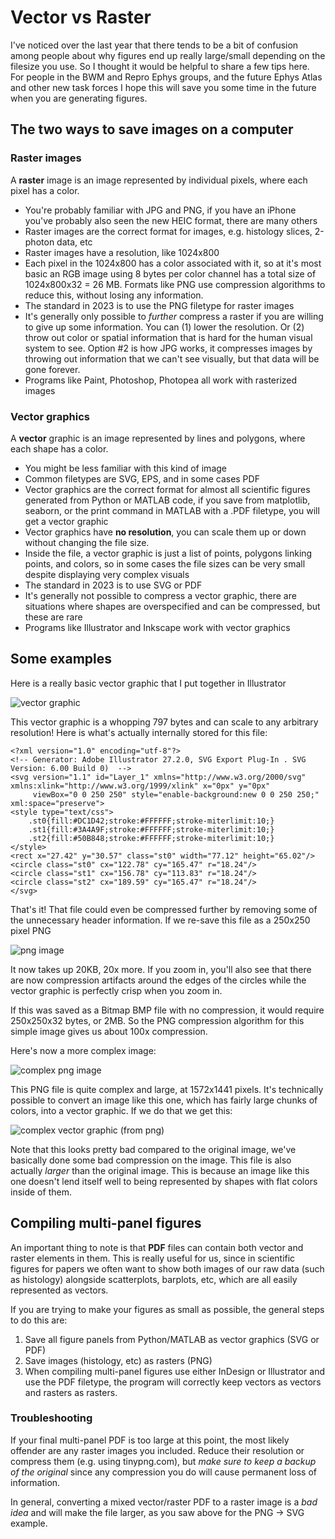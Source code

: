 # Vector vs Raster

I've noticed over the last year that there tends to be a bit of confusion among people about why figures end up really large/small depending on the filesize you use. So I thought it would be helpful to share a few tips here. For people in the BWM and Repro Ephys groups, and the future Ephys Atlas and other new task forces I hope this will save you some time in the future when you are generating figures.

## The two ways to save images on a computer

### Raster images

A **raster** image is an image represented by individual pixels, where each pixel has a color.

- You're probably familiar with JPG and PNG, if you have an iPhone you've probably also seen the new HEIC format, there are many others
- Raster images are the correct format for images, e.g. histology slices, 2-photon data, etc
- Raster images have a resolution, like 1024x800
- Each pixel in the 1024x800 has a color associated with it, so at it's most basic an RGB image using 8 bytes per color channel has a total size of 1024x800x32 = 26 MB. Formats like PNG use compression algorithms to reduce this, without losing any information.
- The standard in 2023 is to use the PNG filetype for raster images
- It's generally only possible to *further* compress a raster if you are willing to give up some information. You can (1) lower the resolution. Or (2) throw out color or spatial information that is hard for the human visual system to see. Option #2 is how JPG works, it compresses images by throwing out information that we can't see visually, but that data will be gone forever.
- Programs like Paint, Photoshop, Photopea all work with rasterized images

### Vector graphics

A **vector** graphic is an image represented by lines and polygons, where each shape has a color.

- You might be less familiar with this kind of image
- Common filetypes are SVG, EPS, and in some cases PDF
- Vector graphics are the correct format for almost all scientific figures generated from Python or MATLAB code, if you save from matplotlib, seaborn, or the print command in MATLAB with a .PDF filetype, you will get a vector graphic
- Vector graphics have **no resolution**, you can scale them up or down without changing the file size.
- Inside the file, a vector graphic is just a list of points, polygons linking points, and colors, so in some cases the file sizes can be very small despite displaying very complex visuals
- The standard in 2023 is to use SVG or PDF
- It's generally not possible to compress a vector graphic, there are situations where shapes are overspecified and can be compressed, but these are rare
- Programs like Illustrator and Inkscape work with vector graphics

## Some examples

Here is a really basic vector graphic that I put together in Illustrator

![vector graphic](./basic_vector.svg "Basic Vector as SVG")

This vector graphic is a whopping 797 bytes and can scale to any arbitrary resolution! Here is what's actually internally stored for this file:

```
<?xml version="1.0" encoding="utf-8"?>
<!-- Generator: Adobe Illustrator 27.2.0, SVG Export Plug-In . SVG Version: 6.00 Build 0)  -->
<svg version="1.1" id="Layer_1" xmlns="http://www.w3.org/2000/svg" xmlns:xlink="http://www.w3.org/1999/xlink" x="0px" y="0px"
	 viewBox="0 0 250 250" style="enable-background:new 0 0 250 250;" xml:space="preserve">
<style type="text/css">
	.st0{fill:#DC1D42;stroke:#FFFFFF;stroke-miterlimit:10;}
	.st1{fill:#3A4A9F;stroke:#FFFFFF;stroke-miterlimit:10;}
	.st2{fill:#50B848;stroke:#FFFFFF;stroke-miterlimit:10;}
</style>
<rect x="27.42" y="30.57" class="st0" width="77.12" height="65.02"/>
<circle class="st0" cx="122.78" cy="165.47" r="18.24"/>
<circle class="st1" cx="156.78" cy="113.83" r="18.24"/>
<circle class="st2" cx="189.59" cy="165.47" r="18.24"/>
</svg>
```

That's it! That file could even be compressed further by removing some of the unnecessary header information. If we re-save this file as a 250x250 pixel PNG

![png image](./basic_vector.png "Basic Vector as PNG")

It now takes up 20KB, 20x more. If you zoom in, you'll also see that there are now compression artifacts around the edges of the circles while the vector graphic is perfectly crisp when you zoom in.

If this was saved as a Bitmap BMP file with no compression, it would require 250x250x32 bytes, or 2MB. So the PNG compression algorithm for this simple image gives us about 100x compression.

Here's now a more complex image:

![complex png image](./bwm_angled.png "BWM Angled as PNG")

This PNG file is quite complex and large, at 1572x1441 pixels. It's technically possible to convert an image like this one, which has fairly large chunks of colors, into a vector graphic. If we do that we get this:

![complex vector graphic (from png)](./bwm_angled.svg "BWM Angled as SVG")

Note that this looks pretty bad compared to the original image, we've basically done some bad compression on the image. This file is also actually *larger* than the original image. This is because an image like this one doesn't lend itself well to being represented by shapes with flat colors inside of them.

## Compiling multi-panel figures

An important thing to note is that **PDF** files can contain both vector and raster elements in them. This is really useful for us, since in scientific figures for papers we often want to show both images of our raw data (such as histology) alongside scatterplots, barplots, etc, which are all easily represented as vectors.

If you are trying to make your figures as small as possible, the general steps to do this are:

1. Save all figure panels from Python/MATLAB as vector graphics (SVG or PDF)
2. Save images (histology, etc) as rasters (PNG)
3. When compiling multi-panel figures use either InDesign or Illustrator and use the PDF filetype, the program will correctly keep vectors as vectors and rasters as rasters.

### Troubleshooting

If your final multi-panel PDF is too large at this point, the most likely offender are any raster images you included. Reduce their resolution or compress them (e.g. using tinypng.com), but *make sure to keep a backup of the original* since any compression you do will cause permanent loss of information.

In general, converting a mixed vector/raster PDF to a raster image is a *bad idea* and will make the file larger, as you saw above for the PNG -> SVG example.
